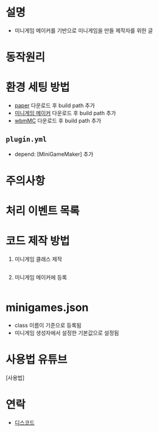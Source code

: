 # 설명
- 미니게임 메이커를 기반으로 미니게임을 만들 제작자를 위한 글

# 동작원리

# 환경 세팅 방법
- [paper] 다운로드 후 build path 추가
- [미니게임 메이커] 다운로드 후 build path 추가
- [wbmMC] 다운로드 후 build path 추가

## `plugin.yml`
- depend: [MiniGameMaker] 추가

# 주의사항

# 처리 이벤트 목록

# 코드 제작 방법
1. 미니게임 클래스 제작
```

```
2. 미니게임 메이커에 등록
```

```

# minigames.json
- class 이름이 기준으로 등록됨
- 미니게임 생성자에서 설정한 기본값으로 설정됨



# 사용법 유튜브
[사용법]


# 연락
- [디스코드]

[paper]: https://papermc.io/
[미니게임 메이커]: https://github.com/worldbiomusic/MiniGameMaker/releases
[wbmMC]: https://github.com/worldbiomusic/wbmMC
[디스코드]: https://discord.com/invite/fJbxSy2EjA
